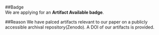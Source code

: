
##Badge  
We are applying for an **Artifact Available badge**.

##Reason
We have palced artifacts relevant to our paper on a publicly accessible archival repository(Zenodo). A DOI of our artifacts is provided.
